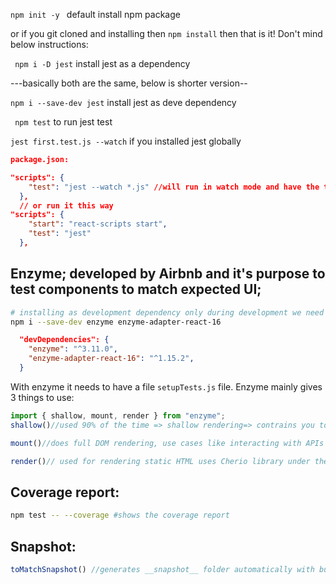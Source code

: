 ```npm init -y ``` default install npm package

or if you git cloned and installing then ```npm install``` then that is it! Don't mind below instructions:

``` npm i -D jest``` install jest as a dependency

---basically  both are the same, below is shorter version--

```npm i --save-dev jest``` install jest as deve dependency

``` npm test``` to run jest test

```jest first.test.js --watch``` if you installed jest globally

```json
package.json:

"scripts": {
    "test": "jest --watch *.js" //will run in watch mode and have the test running constantly
  },
  // or run it this way
"scripts": {
    "start": "react-scripts start",
    "test": "jest"
  },
```

## Enzyme; developed by Airbnb and it's purpose to test components to match expected UI;

```bash
# installing as development dependency only during development we need it
npm i --save-dev enzyme enzyme-adapter-react-16 
```
```json
  "devDependencies": {
    "enzyme": "^3.11.0",
    "enzyme-adapter-react-16": "^1.15.2",
  }
```
With enzyme it needs to have a file `setupTests.js` file.
Enzyme mainly gives 3 things to use:
```js
import { shallow, mount, render } from "enzyme";
shallow()//used 90% of the time => shallow rendering=> contrains you to test 1 component/unit at a time

mount()//does full DOM rendering, use cases like interacting with APIs where using like componentWillMount(), usually used with jsdom

render()// used for rendering static HTML uses Cherio library under the hood
```

## Coverage report:

```bash
npm test -- --coverage #shows the coverage report
```

## Snapshot:

```js
toMatchSnapshot() //generates __snapshot__ folder automatically with bunch of snap files
```